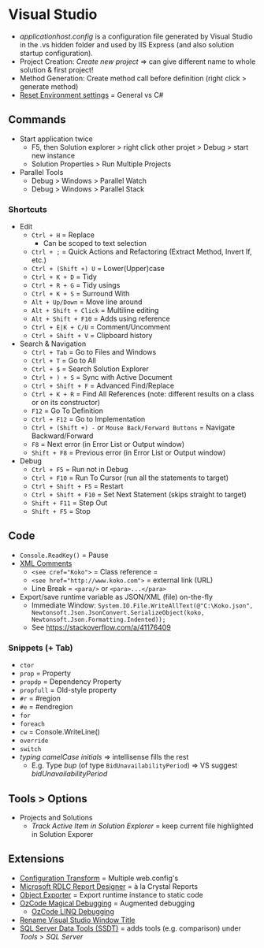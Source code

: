 # Visual Studio

* _applicationhost.config_ is a configuration file generated by Visual Studio in the .vs hidden folder and used by IIS Express (and also solution startup configuration).
* Project Creation: _Create new project_ => can give different name to whole solution & first project!
* Method Generation: Create method call before definition (right click > generate method)
* [Reset Environment settings](https://docs.microsoft.com/en-us/visualstudio/ide/environment-settings?view=vs-2022) = General vs C#

## Commands

* Start application twice
  * F5, then Solution explorer > right click other projet > Debug > start new instance
  * Solution Properties > Run Multiple Projects
* Parallel Tools
  * Debug > Windows > Parallel Watch
  * Debug > Windows > Parallel Stack

### Shortcuts

* Edit
  * `Ctrl + H` = Replace
    * Can be scoped to text selection
  * `Ctrl + ;` = Quick Actions and Refactoring (Extract Method, Invert If, etc.)
  * `Ctrl + (Shift +) U` = Lower(Upper)case
  * `Ctrl + K + D` = Tidy
  * `Ctrl + R + G` = Tidy usings
  * `Ctrl + K + S` = Surround With
  * `Alt + Up/Down` = Move line around
  * `Alt + Shift + Click` = Multiline editing
  * `Alt + Shift + F10` = Adds using reference
  * `Ctrl + E|K + C/U` = Comment/Uncomment
  * `Ctrl + Shift + V` = Clipboard history
* Search & Navigation
  * `Ctrl + Tab` = Go to Files and Windows
  * `Ctrl + T` = Go to All
  * `Ctrl + $` = Search Solution Explorer
  * `Ctrl + ) + S` = Sync with Active Document
  * `Ctrl + Shift + F` = Advanced Find/Replace
  * `Ctrl + K + R` = Find All References (note: different results on a class or on its constructor)
  * `F12` = Go To Definition
  * `Ctrl + F12` = Go to Implementation
  * `Ctrl + (Shift +) -` or `Mouse Back/Forward Buttons` = Navigate Backward/Forward
  * `F8` = Next error (in Error List or Output window)
  * `Shift + F8` = Previous error (in Error List or Output window)
* Debug
  * `Ctrl + F5` = Run not in Debug
  * `Ctrl + F10` = Run To Cursor (run all the statements to target)
  * `Ctrl + Shift + F5` = Restart
  * `Ctrl + Shift + F10` = Set Next Statement (skips straight to target)
  * `Shift + F11` = Step Out
  * `Shift + F5` = Stop

## Code

* `Console.ReadKey()` = Pause
* [XML Comments](https://docs.microsoft.com/en-us/dotnet/csharp/codedoc)
  * `<see cref="Koko">` = Class reference =
  * `<see href="http://www.koko.com">` = external link (URL)
  * Line Break = `<para/>` or `<para>...</para>`
* Export/save runtime variable as JSON/XML (file) on-the-fly
  * Immediate Window: `System.IO.File.WriteAllText(@"C:\Koko.json", Newtonsoft.Json.JsonConvert.SerializeObject(koko, Newtonsoft.Json.Formatting.Indented));`
  * See <https://stackoverflow.com/a/41176409>

### Snippets (+ Tab)

* `ctor`
* `prop` = Property
* `propdp` = Dependency Property
* `propfull` = Old-style property
* `#r` = #region
* `#e` = #endregion
* `for`
* `foreach`
* `cw` = Console.WriteLine()
* `override`
* `switch`
* _typing camelCase initials_ => intellisense fills the rest
  * E.g. Type _bup_ (of type `BidUnavailabilityPeriod`) => VS suggest _bidUnavailabilityPeriod_

## Tools > Options

* Projects and Solutions
  * _Track Active Item in Solution Explorer_ = keep current file highlighted in Solution Exporer

## Extensions

* [Configuration Transform](https://marketplace.visualstudio.com/items?itemName=GolanAvraham.ConfigurationTransform) = Multiple web.config's
* [Microsoft RDLC Report Designer](https://marketplace.visualstudio.com/items?itemName=ProBITools.MicrosoftRdlcReportDesignerforVisualStudio-18001) = à la Crystal Reports
* [Object Exporter](https://marketplace.visualstudio.com/items?itemName=OmarElabd.ObjectExporter) = Export runtime instance to static code
* [OzCode Magical Debugging](https://marketplace.visualstudio.com/items?itemName=CodeValueLtd.OzCode) = Augmented debugging
  * [OzCode LINQ Debugging](https://blog.somewhatabstract.com/2016/06/13/i-am-an-ozcode-magician-and-i-have-a-new-linq-trick/)
* [Rename Visual Studio Window Title](https://marketplace.visualstudio.com/items?itemName=mayerwin.RenameVisualStudioWindowTitle)
* [SQL Server Data Tools (SSDT)](https://visualstudio.microsoft.com/vs/features/ssdt/) = adds tools (e.g. comparison) under _Tools_ > _SQL Server_
